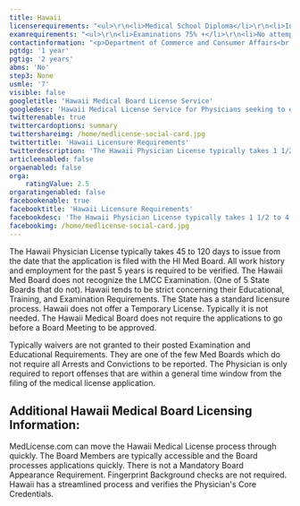 ```yaml
---
title: Hawaii
licenserequirements: "<ul>\r\n<li>Medical School Diploma</li>\r\n<li>Internship/Residency/Fellowship Diplomas (If completed beyond 3 years from filing of application)</li>\r\n<li>All State Medical Licenses</li>\r\n<li>All National Examination Scores (USMLE/FLEX/NBME)</li>\r\n<li>NPDB-HIPDB Report</li>\r\n<li>AMA/AOA Profile</li>\r\n<li>FSMB Board Action Disciplinary Report</li>\r\n<li>Employment/Privileges for past 3 years</li>\r\n<li>ECFMG Certification</li>\r\n</ul>"
examrequirements: "<ul>\r\n<li>Examinations 75% +</li>\r\n<li>No attempt limit- USMLE Step 3</li>\r\n<li>7 year limit- USMLE</li>\r\n<li>1 year PGY for USA Grads</li>\r\n<li>2 year PGY for International Grads</li>\r\n<li>State Exam Accepted if Pre-1975</li>\r\n<li>No SPEX Exam Requirement</li>\r\n</ul>"
contactinformation: "<p>Department of Commerce and Consumer Affairs<br />P.O. Box 3469<br />Honolulu, HI 96813<br />Phone: (808) 586-3000<br />Fax: (808) 586-2874</p>\r\n<p><a href=\"http://www.hawaii.gov/dcca/pvl\">www.hawaii.gov/dcca/pvl</a></p>"
pgtdg: '1 year'
pgtig: '2 years'
abms: 'No'
step3: None
usmle: '7'
visible: false
googletitle: 'Hawaii Medical Board License Service'
googledesc: 'Hawaii Medical License Service for Physicians seeking to expedite the State Licensure process who will be applying to the Hawaii Medical Board'
twitterenable: true
twittercardoptions: summary
twittershareimg: /home/medlicense-social-card.jpg
twittertitle: 'Hawaii Licensure Requirements'
twitterdescription: 'The Hawaii Physician License typically takes 1 1/2 to 4 months to issue and tends to be strict concerning  Educational, Training, and Examination Requirements. The Hawaii Med Board does not recognize LMCC Examination. All work history and employment for the past 5 years is required to be verified.'
articleenabled: false
orgaenabled: false
orga:
    ratingValue: 2.5
orgaratingenabled: false
facebookenable: true
facebooktitle: 'Hawaii Licensure Requirements'
facebookdesc: 'The Hawaii Physician License typically takes 1 1/2 to 4 months to issue and tends to be strict concerning  Educational, Training, and Examination Requirements. The Hawaii Med Board does not recognize LMCC Examination. All work history and employment for the past 5 years is required to be verified.'
facebookimg: /home/medlicense-social-card.jpg
---
```


<p>The Hawaii Physician License typically takes 45 to 120 days to issue from the date that the application is filed with the HI Med Board. All work history and employment for the past 5 years is required to be verified. The Hawaii Med Board does not recognize the LMCC Examination. (One of 5 State Boards that do not). Hawaii tends to be strict concerning their Educational, Training, and Examination Requirements. The State has a standard licensure process. Hawaii does not offer a Temporary License. Typically it is not needed. The Hawaii Medical Board does not require the applications to go before a Board Meeting to be approved.</p>
<p>Typically waivers are not granted to their posted Examination and Educational Requirements. They are one of the few Med Boards which do not require all Arrests and Convictions to be reported. The Physician is only required to report offenses that are within a general time window from the filing of the medical license application.</p>
<h2 id="mcetoc_1cdq8rg9l0">Additional Hawaii Medical Board Licensing Information:</h2>
<p>MedLicense.com can move the Hawaii Medical License process through quickly. The Board Members are typically accessible and the Board processes applications quickly. There is not a Mandatory Board Appearance Requirement. Fingerprint Background checks are not required. Hawaii has a streamlined process and verifies the Physician's Core Credentials.</p>